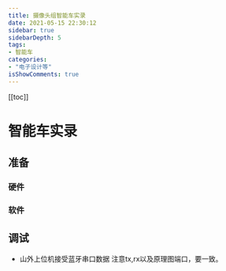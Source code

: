 ```yaml
---
title: 摄像头组智能车实录
date: 2021-05-15 22:30:12
sidebar: true
sidebarDepth: 5
tags: 
- 智能车
categories:
- "电子设计等"
isShowComments: true
---
```



[[toc]]

# 智能车实录

[]()


## 准备


### 硬件



### 软件



## 调试


- 山外上位机接受蓝牙串口数据
注意tx,rx以及原理图端口，要一致。